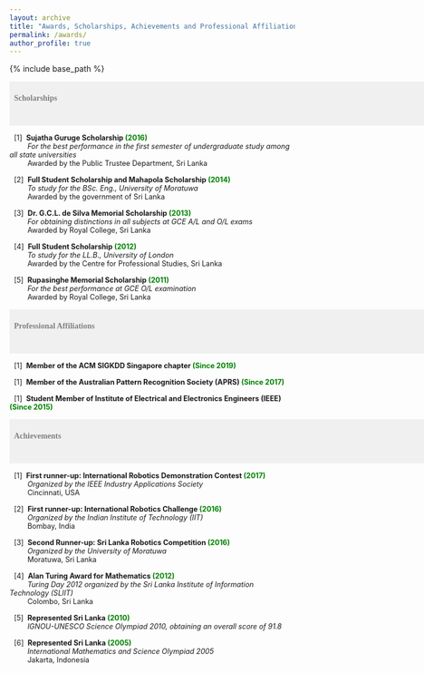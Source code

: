 ```yaml
---
layout: archive
title: "Awards, Scholarships, Achievements and Professional Affiliations"
permalink: /awards/
author_profile: true
---
```


{% include base_path %}

<span style="font-size:1em;font-family:georgia; color:gray;background-color: #F0F0F0;height: 4em; width: 57em; display:inline-block; vertical-align: middle; padding-top: 22px;padding-left: 8px;text-align: left"><b>Scholarships</b></span><br/>

<span style="font-size:0.9em;padding-left: 8px;text-align: justify"> [1]<span style="color:white">a</span><b>Sujatha Guruge Scholarship<span style="color:green"> (2016) </span></b><br />
 &nbsp; &nbsp; &thinsp; &thinsp; &thinsp; <i> For the best performance in the first semester of undergraduate study among all state universities </i><br/>
 &nbsp; &nbsp; &thinsp; &thinsp; &thinsp; Awarded by the Public Trustee Department, Sri Lanka <br/>

<span style="font-size:0.9em;padding-left: 8px;text-align: justify"> [2]<span style="color:white">a</span><b>Full Student Scholarship and Mahapola Scholarship<span style="color:green"> (2014) </span></b><br />
 &nbsp; &nbsp; &thinsp; &thinsp; &thinsp; <i>  To study for the BSc. Eng., University of Moratuwa </i><br/>
 &nbsp; &nbsp; &thinsp; &thinsp; &thinsp; Awarded by the government of Sri Lanka <br/>
 
 <span style="font-size:0.9em;padding-left: 8px;text-align: justify"> [3]<span style="color:white">a</span><b>Dr. G.C.L. de Silva Memorial Scholarship<span style="color:green"> (2013) </span></b><br />
 &nbsp; &nbsp; &thinsp; &thinsp; &thinsp; <i>  For obtaining distinctions in all subjects at GCE A/L and O/L exams </i><br/>
 &nbsp; &nbsp; &thinsp; &thinsp; &thinsp; Awarded by Royal College, Sri Lanka <br/>
 
 <span style="font-size:0.9em;padding-left: 8px;text-align: justify"> [4]<span style="color:white">a</span><b>Full Student Scholarship<span style="color:green"> (2012) </span></b><br />
 &nbsp; &nbsp; &thinsp; &thinsp; &thinsp; <i>  To study for the LL.B., University of London </i><br/>
 &nbsp; &nbsp; &thinsp; &thinsp; &thinsp; Awarded by the Centre for Professional Studies, Sri Lanka <br/>
 
 <span style="font-size:0.9em;padding-left: 8px;text-align: justify"> [5]<span style="color:white">a</span><b>Rupasinghe Memorial Scholarship<span style="color:green"> (2011) </span></b><br />
 &nbsp; &nbsp; &thinsp; &thinsp; &thinsp; <i>  For the best performance at GCE O/L examination </i><br/>
 &nbsp; &nbsp; &thinsp; &thinsp; &thinsp; Awarded by Royal College, Sri Lanka <br/>
 
<span style="font-size:1em;font-family:georgia; color:gray;background-color: #F0F0F0;height: 4em; width: 57em; display:inline-block; vertical-align: middle; padding-top: 22px;padding-left: 8px;text-align: left"><b>Professional Affiliations</b></span><br/>

<span style="font-size:0.9em;padding-left: 8px;text-align: justify"> [1]<span style="color:white">a</span><b>Member of the ACM SIGKDD Singapore chapter<span style="color:green"> (Since 2019) </span></b><br />
 
<span style="font-size:0.9em;padding-left: 8px;text-align: justify"> [1]<span style="color:white">a</span><b>Member of the Australian Pattern Recognition Society (APRS)<span style="color:green"> (Since 2017) </span></b><br />
 
<span style="font-size:0.9em;padding-left: 8px;text-align: justify"> [1]<span style="color:white">a</span><b>Student Member of Institute of Electrical and Electronics Engineers (IEEE)<span style="color:green"> (Since 2015) </span></b><br />
 
<span style="font-size:1em;font-family:georgia; color:gray;background-color: #F0F0F0;height: 4em; width: 57em; display:inline-block; vertical-align: middle; padding-top: 22px;padding-left: 8px;text-align: left"><b>Achievements</b></span><br/>

<span style="font-size:0.9em;padding-left: 8px;text-align: justify"> [1]<span style="color:white">a</span><b>First runner-up: International Robotics Demonstration Contest<span style="color:green"> (2017) </span></b><br />
 &nbsp; &nbsp; &thinsp; &thinsp; &thinsp; <i> Organized by the IEEE Industry Applications Society </i><br/>
 &nbsp; &nbsp; &thinsp; &thinsp; &thinsp; Cincinnati, USA <br/>
 
<span style="font-size:0.9em;padding-left: 8px;text-align: justify"> [2]<span style="color:white">a</span><b>First runner-up: International Robotics Challenge<span style="color:green"> (2016) </span></b><br />
 &nbsp; &nbsp; &thinsp; &thinsp; &thinsp; <i> Organized by the Indian Institute of Technology (IIT) </i><br/>
 &nbsp; &nbsp; &thinsp; &thinsp; &thinsp; Bombay, India <br/>
 
<span style="font-size:0.9em;padding-left: 8px;text-align: justify"> [3]<span style="color:white">a</span><b>Second Runner-up: Sri Lanka Robotics Competition<span style="color:green"> (2016) </span></b><br />
 &nbsp; &nbsp; &thinsp; &thinsp; &thinsp; <i> Organized by the University of Moratuwa </i><br/>
 &nbsp; &nbsp; &thinsp; &thinsp; &thinsp; Moratuwa, Sri Lanka <br/>
 
<span style="font-size:0.9em;padding-left: 8px;text-align: justify"> [4]<span style="color:white">a</span><b>Alan Turing Award for Mathematics<span style="color:green"> (2012) </span></b><br />
 &nbsp; &nbsp; &thinsp; &thinsp; &thinsp; <i> Turing Day 2012 organized by the Sri Lanka Institute of Information Technology (SLIIT) </i><br/>
 &nbsp; &nbsp; &thinsp; &thinsp; &thinsp; Colombo, Sri Lanka <br/>
 
<span style="font-size:0.9em;padding-left: 8px;text-align: justify"> [5]<span style="color:white">a</span><b>Represented Sri Lanka<span style="color:green"> (2010) </span></b><br />
 &nbsp; &nbsp; &thinsp; &thinsp; &thinsp; <i> IGNOU-UNESCO Science Olympiad 2010, obtaining an overall score of 91.8 </i><br/>
 
<span style="font-size:0.9em;padding-left: 8px;text-align: justify"> [6]<span style="color:white">a</span><b>Represented Sri Lanka<span style="color:green"> (2005) </span></b><br />
 &nbsp; &nbsp; &thinsp; &thinsp; &thinsp; <i> International Mathematics and Science Olympiad 2005 </i><br/>
 &nbsp; &nbsp; &thinsp; &thinsp; &thinsp; Jakarta, Indonesia <br/>
